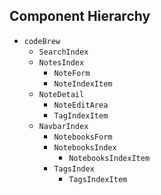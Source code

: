 ## Component Hierarchy

* `codeBrew`
  * `SearchIndex`
  * `NotesIndex`
    * `NoteForm`
    * `NoteIndexItem`
  * `NoteDetail`
    * `NoteEditArea`
    * `TagIndexItem`
  * `NavbarIndex`
    * `NotebooksForm`
    * `NotebooksIndex`
      * `NotebooksIndexItem`
    * `TagsIndex`
      * `TagsIndexItem`
